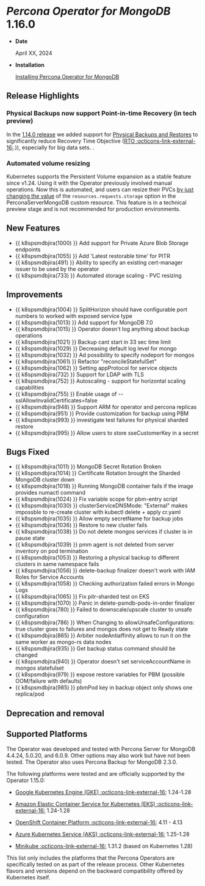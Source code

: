# *Percona Operator for MongoDB* 1.16.0

* **Date**

    April XX, 2024

* **Installation**

    [Installing Percona Operator for MongoDB](../System-Requirements.md#installation-guidelines)

## Release Highlights

### Physical Backups now support Point-in-time Recovery (in tech preview)

In the [1.14.0 release](Kubernetes-Operator-for-PSMONGODB-RN1.14.0.md) we added support for [Physical Backups and Restores](../backups.md#physical) to significantly reduce Recovery Time Objective ([RTO :octicons-link-external-16:](https://www.percona.com/blog/backups-and-disaster-recovery/#:~:text=Recovery%20time%20objective%20(RTO)%20is,afford%20to%20lose%20after%20recovery).)), especially for big data sets. .

### Automated volume resizing

Kubernetes supports the Persistent Volume expansion as a stable feature since v1.24. Using it with the Operator previously involved manual operations. Now this is automated, and users can resize their PVCs [by just changing the value](../scaling.md#scale-storage) of the `resources.requests.storage` option in the PerconaServerMongoDB custom resource. This feature is in a technical preview stage and is not recommended for production environments.

## New Features

* {{ k8spsmdbjira(1000) }} Add support for Private Azure Blob Storage endpoints
* {{ k8spsmdbjira(1055) }} Add 'Latest restorable time' for PITR
* {{ k8spsmdbjira(491) }} Ability to specify an existing cert-manager issuer to be used by the operator
* {{ k8spsmdbjira(733) }} Automated storage scaling - PVC resizing
## Improvements

* {{ k8spsmdbjira(1004) }} SplitHorizon should have configurable port numbers to worked with exposed service type
* {{ k8spsmdbjira(1013) }} Add support for MongoDB 7.0
* {{ k8spsmdbjira(1015) }} Operator doesn't log anything about backup operations
* {{ k8spsmdbjira(1021) }} Backup cant start in 33 sec time limit
* {{ k8spsmdbjira(1029) }} Decreasing default log level for mongo
* {{ k8spsmdbjira(1032) }} Ad possibility to specify nodeport for mongos
* {{ k8spsmdbjira(1061) }} Refactor "reconcileStatefulSet"
* {{ k8spsmdbjira(1062) }} Setting appProtocol for service objects
* {{ k8spsmdbjira(732) }} Support for LDAP with TLS
* {{ k8spsmdbjira(752) }} Autoscaling - support for horizontal scaling capabilities
* {{ k8spsmdbjira(755) }} Enable usage of --sslAllowInvalidCertificates=false
* {{ k8spsmdbjira(948) }} Support ARM for operator and percona replicas
* {{ k8spsmdbjira(951) }} Provide customization for backup using PBM
* {{ k8spsmdbjira(993) }} investigate test failures for physical sharded restore
* {{ k8spsmdbjira(995) }} Allow users to store sseCustomerKey in a secret

## Bugs Fixed

* {{ k8spsmdbjira(1011) }} MongoDB Secret Rotation Broken
* {{ k8spsmdbjira(1014) }} Certificate Rotation brought the Sharded MongoDB cluster down
* {{ k8spsmdbjira(1018) }} Running MongoDB container fails if the image provides numactl command
* {{ k8spsmdbjira(1024) }} Fix variable scope for pbm-entry script
* {{ k8spsmdbjira(1030) }} clusterServiceDNSMode: "External" makes impossble to re-create cluster with kubectl delete + apply cr.yaml
* {{ k8spsmdbjira(1035) }} Allow empty secretName for backup jobs
* {{ k8spsmdbjira(1036) }} Restore to new cluster fails
* {{ k8spsmdbjira(1038) }} Do not delete mongos services if cluster is in pause state
* {{ k8spsmdbjira(1039) }} pmm agent is not deleted from server inventory on pod termination
* {{ k8spsmdbjira(1053) }} Restoring a physical backup to different clusters in same namespace fails
* {{ k8spsmdbjira(1056) }} delete-backup finalizer doesn't work with IAM Roles for Service Accounts
* {{ k8spsmdbjira(1058) }} Checking authorization failed errors in Mongo Logs
* {{ k8spsmdbjira(1065) }} Fix pitr-sharded test on EKS
* {{ k8spsmdbjira(1070) }} Panic in delete-psmdb-pods-in-order finalizer
* {{ k8spsmdbjira(780) }} Failed to downscale/upscale cluster to unsafe configuration
* {{ k8spsmdbjira(786) }} When Changing to allowUnsafeConfigurations: true cluster goes to failures and mongos does not get to Ready state
* {{ k8spsmdbjira(865) }} Arbiter nodeAntiaffinity allows to run it on the same worker as mongo-rs data nodes
* {{ k8spsmdbjira(935) }} Get backup status command should be changed
* {{ k8spsmdbjira(940) }} Operator doesn't set serviceAccountName in mongos statefulset
* {{ k8spsmdbjira(979) }} expose restore variables for PBM (possible OOM/failure with defaults)
* {{ k8spsmdbjira(985) }} pbmPod key in backup object only shows one replica/pod

## Deprecation and removal



## Supported Platforms

The Operator was developed and tested with Percona Server for MongoDB 4.4.24,
5.0.20, and 6.0.9. Other options may also work but have not been tested. The
Operator also uses Percona Backup for MongoDB 2.3.0.

The following platforms were tested and are officially supported by the Operator
1.15.0:

* [Google Kubernetes Engine (GKE) :octicons-link-external-16:](https://cloud.google.com/kubernetes-engine) 1.24-1.28

* [Amazon Elastic Container Service for Kubernetes (EKS) :octicons-link-external-16:](https://aws.amazon.com) 1.24-1.28

* [OpenShift Container Platform :octicons-link-external-16:](https://www.redhat.com/en/technologies/cloud-computing/openshift) 4.11 - 4.13

* [Azure Kubernetes Service (AKS) :octicons-link-external-16:](https://azure.microsoft.com/en-us/services/kubernetes-service/) 1.25-1.28

* [Minikube :octicons-link-external-16:](https://github.com/kubernetes/minikube) 1.31.2 (based on Kubernetes 1.28)

This list only includes the platforms that the Percona Operators are specifically tested on as part of the release process. Other Kubernetes flavors and versions depend on the backward compatibility offered by Kubernetes itself.
